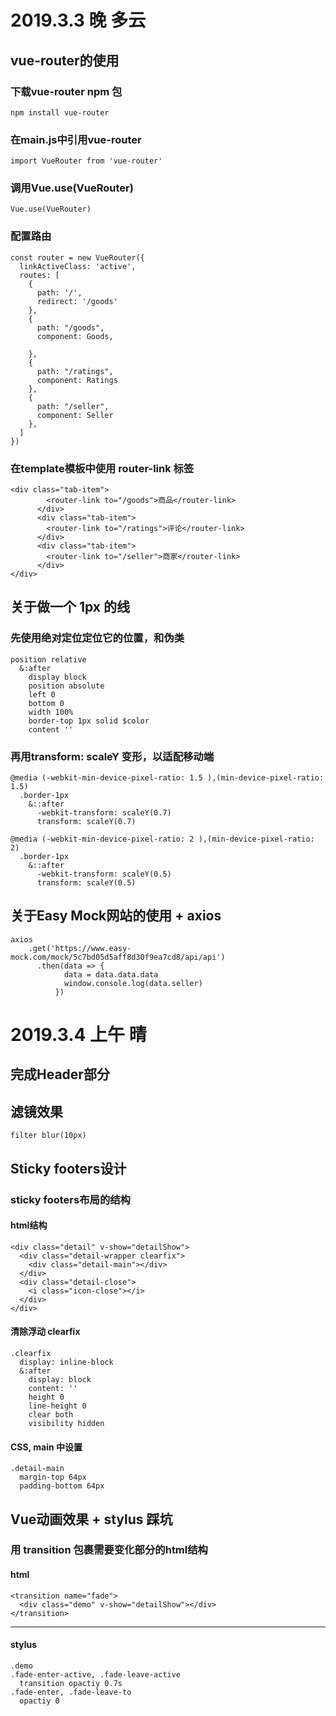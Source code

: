 # 2019.3.3 晚 多云
## vue-router的使用
### 下载vue-router npm 包
```
npm install vue-router
```
### 在main.js中引用vue-router
```
import VueRouter from 'vue-router'
```
### 调用Vue.use(VueRouter)
```
Vue.use(VueRouter)
```
### 配置路由
```
const router = new VueRouter({
  linkActiveClass: 'active',
  routes: [
    {
      path: '/',
      redirect: '/goods'
    },
    {
      path: "/goods",
      component: Goods,
      
    },
    {
      path: "/ratings",
      component: Ratings
    },
    {
      path: "/seller",
      component: Seller
    },
  ]
})
```
### 在template模板中使用 router-link 标签
```
<div class="tab-item">
        <router-link to="/goods">商品</router-link>
      </div>
      <div class="tab-item">
        <router-link to="/ratings">评论</router-link>
      </div>
      <div class="tab-item">
        <router-link to="/seller">商家</router-link>
      </div>
</div>
```

## 关于做一个 1px 的线
### 先使用绝对定位定位它的位置，和伪类
```
position relative
  &:after
    display block
    position absolute
    left 0
    bottom 0
    width 100%
    border-top 1px solid $color
    content ''
```
### 再用transform: scaleY 变形，以适配移动端
```
@media (-webkit-min-device-pixel-ratio: 1.5 ),(min-device-pixel-ratio: 1.5)
  .border-1px
    &::after
      -webkit-transform: scaleY(0.7)
      transform: scaleY(0.7)

@media (-webkit-min-device-pixel-ratio: 2 ),(min-device-pixel-ratio: 2)
  .border-1px
    &::after
      -webkit-transform: scaleY(0.5)
      transform: scaleY(0.5)
```

## 关于Easy Mock网站的使用 + axios
```
axios
    .get('https://www.easy-mock.com/mock/5c7bd05d5aff8d30f9ea7cd8/api/api')
      .then(data => {
            data = data.data.data
            window.console.log(data.seller)
          })
```
# 2019.3.4 上午 晴
## 完成Header部分
## 滤镜效果
```
filter blur(10px)
```

## Sticky footers设计
### sticky footers布局的结构
#### html结构
```
<div class="detail" v-show="detailShow">
  <div class="detail-wrapper clearfix">
    <div class="detail-main"></div>
  </div>
  <div class="detail-close">
    <i class="icon-close"></i>
  </div>
</div>
```
#### 清除浮动 clearfix
```
.clearfix
  display: inline-block
  &:after
    display: block
    content: ''
    height 0
    line-height 0
    clear both
    visibility hidden
```
#### CSS, main 中设置
```
.detail-main
  margin-top 64px
  padding-bottom 64px
```

## Vue动画效果 + stylus 踩坑
### 用 transition 包裹需要变化部分的html结构
#### html
```
<transition name="fade">
  <div class="demo" v-show="detailShow"></div>
</transition>
```
---
#### stylus
```
.demo
.fade-enter-active, .fade-leave-active
  transition opactiy 0.7s
.fade-enter, .fade-leave-to
  opactiy 0
```